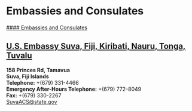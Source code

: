 # Embassies and Consulates

[#### Embassies and Consulates](javascript:void(0); "Embassies and Consulates")

## [U.S. Embassy Suva, Fiji, Kiribati, Nauru, Tonga, Tuvalu](https://fj.usembassy.gov/)

**158 Princes Rd, Tamavua  
Suva, Fiji Islands  
Telephone:** +(679) 331-4466  
**Emergency After-Hours Telephone:** +(679) 772-8049  
**Fax:** +(679) 330-2267  
[SuvaACS@state.gov](mailto:suvaacs@state.gov)